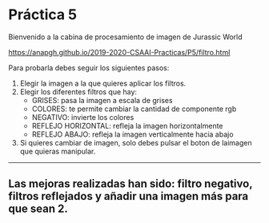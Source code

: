 # Práctica 5

Bienvenido a la cabina de procesamiento de imagen de Jurassic World

https://anapgh.github.io/2019-2020-CSAAI-Practicas/P5/filtro.html

Para probarla debes seguir los siguientes pasos:
1. Elegir la imagen a la que quieres aplicar los filtros.
2. Elegir los diferentes filtros que hay:
	- GRISES: pasa la imagen a escala de grises
	- COLORES: te permite cambiar la cantidad de componente rgb
	- NEGATIVO: invierte los colores
	- REFLEJO HORIZONTAL: refleja la imagen horizontalmente
	- REFLEJO ABAJO: refleja la imagen verticalmente hacia abajo
3. Si quieres cambiar de imagen, solo debes pulsar el boton de laimagen que quieras manipular.
-------------------------------------------------------------------------
Las mejoras realizadas han sido: filtro negativo, filtros reflejados y añadir una imagen más para que sean 2.
-------------------------------------------------------------------------
